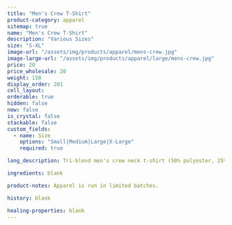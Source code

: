```yaml
---
title: "Men's Crew T-Shirt"
product-category: apparel
sitemap: true
name: "Men's Crew T-Shirt"
description: "Various Sizes"
size: "S-XL"
image-url: "/assets/img/products/apparel/mens-crew.jpg"
image-large-url: "/assets/img/products/apparel/large/mens-crew.jpg"
price: 20
price_wholesale: 20
weight: 150
display_order: 201
cell_layout:
orderable: true
hidden: false
new: false
is_crystal: false
stackable: false
custom_fields:
  - name: Size
    options: "Small|Medium|Large|X-Large"
    required: true

long_description: Tri-blend men's crew neck t-shirt (50% polyester, 25% cotton, 25% rayon). Sizes S-XL. Available in charcoal black.

ingredients: blank

product-notes: Apparel is run in limited batches.

history: blank

healing-properties: blank
---
```


